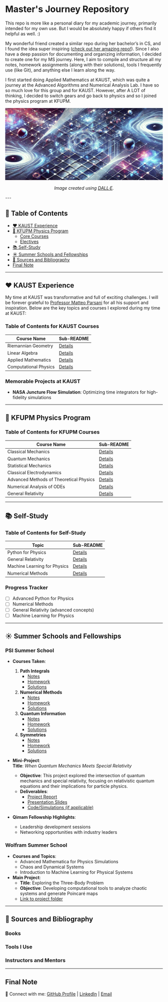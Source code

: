 # Master's Journey Repository

This repo is more like a personal diary for my academic journey, primarily intended for my own use. But I would be absolutely happy if others find it helpful as well. :)

My wonderful friend created a similar repo during her bachelor’s in CS, and I found the idea super inspiring ([check out her amazing repo!](https://github.com/siudro/Operating_Systems_Labs)). Since I also have a deep passion for documenting and organizing information, I decided to create one for my MS journey. Here, I aim to compile and structure all my notes, homework assignments (along with their solutions), tools I frequently use (like Git), and anything else I learn along the way.

I first started doing Applied Mathematics at KAUST, which was quite a journey at the Advanced Algorithms and Numerical Analysis Lab. I have so so much love for this group and for KAUST. However, after A LOT of thinking, I decided to switch gears and go back to physics and so I joined the physics program at KFUPM.


<p align="center">
  <img src="./banner1.png" alt="Master's Journey Repository Banner">
</p>

<p align="center">
  <i>Image created using <a href="https://openai.com/dall-e/">DALL·E</a>.</i>
</p>
---

## 📖 Table of Contents
- [❤️ KAUST Experience](#️-kaust-experience)
- [🏫 KFUPM Physics Program](#-kfupm-physics-program)
  - [Core Courses](#core-courses)
  - [Electives](#electives)
- [📚 Self-Study](#-self-study)
- [☀️ Summer Schools and Fellowships](#️-summer-schools-and-fellowships)
- [🔗 Sources and Bibliography](#-sources-and-bibliography)
- [Final Note](#-final-note)

---

## ❤️ KAUST Experience

My time at KAUST was transformative and full of exciting challenges. I will be forever grateful to [Professor Matteo Parsani](https://www.kaust.edu.sa/en/study/faculty/matteo-parsani) for all his support and inspiration. Below are the key topics and courses I explored during my time at KAUST:

### Table of Contents for KAUST Courses
| Course Name               | Sub-README                   |
|---------------------------|------------------------------|
| Riemannian Geometry       | [Details](KAUST/Riemannian_Geometry/README.md) |
| Linear Algebra            | [Details](KAUST/Linear_Algebra/README.md)      |
| Applied Mathematics       | [Details](KAUST/Applied_Mathematics/README.md) |
| Computational Physics     | [Details](KAUST/Computational_Physics/README.md) |

### Memorable Projects at KAUST
- **NASA Juncture Flow Simulation**: Optimizing time integrators for high-fidelity simulations

---

## 🏫 KFUPM Physics Program

### Table of Contents for KFUPM Courses
| Course Name                   | Sub-README                   |
|-------------------------------|------------------------------|
| Classical Mechanics           | [Details](KFUPM/Classical_Mechanics/README.md) |
| Quantum Mechanics             | [Details](KFUPM/Quantum_Mechanics/README.md)   |
| Statistical Mechanics         | [Details](KFUPM/Statistical_Mechanics/README.md) |
| Classical Electrodynamics     | [Details](KFUPM/Classical_Electrodynamics/README.md) |
| Advanced Methods of Theoretical Physics | [Details](KFUPM/Advanced_Methods/README.md) |
| Numerical Analysis of ODEs    | [Details](KFUPM/Numerical_Analysis/README.md)   |
| General Relativity            | [Details](KFUPM/General_Relativity/README.md)  |

---

## 📚 Self-Study

### Table of Contents for Self-Study
| Topic                         | Sub-README                      |
|-------------------------------|----------------------------------|
| Python for Physics            | [Details](Self_Study/Python/README.md) |
| General Relativity            | [Details](Self_Study/General_Relativity/README.md) |
| Machine Learning for Physics  | [Details](Self_Study/ML_Physics/README.md) |
| Numerical Methods             | [Details](Self_Study/Numerical_Methods/README.md) |


### Progress Tracker
- [ ] Advanced Python for Physics
- [ ] Numerical Methods
- [ ] General Relativity (advanced concepts)
- [ ] Machine Learning for Physics

---

## ☀️ Summer Schools and Fellowships

### **PSI Summer School**
- **Courses Taken**:
  1. **Path Integrals**  
     - [Notes](PSI/Path_Integrals/Notes/)  
     - [Homework](PSI/Path_Integrals/Homework/)  
     - [Solutions](PSI/Path_Integrals/Solutions/)  
  2. **Numerical Methods**  
     - [Notes](PSI/Numerical_Methods/Notes/)  
     - [Homework](PSI/Numerical_Methods/Homework/)  
     - [Solutions](PSI/Numerical_Methods/Solutions/)  
  3. **Quantum Information**  
     - [Notes](PSI/Quantum_Information/Notes/)  
     - [Homework](PSI/Quantum_Information/Homework/)  
     - [Solutions](PSI/Quantum_Information/Solutions/)  
  4. **Symmetries**  
     - [Notes](PSI/Symmetries/Notes/)  
     - [Homework](PSI/Symmetries/Homework/)  
     - [Solutions](PSI/Symmetries/Solutions/)  

- **Mini-Project**:  
  **Title**: *When Quantum Mechanics Meets Special Relativity*  
  - **Objective**: This project explored the intersection of quantum mechanics and special relativity, focusing on relativistic quantum equations and their implications for particle physics.  
  - **Deliverables**:
    - [Project Report](PSI/Mini_Project/Report.pdf)  
    - [Presentation Slides](PSI/Mini_Project/Slides.pdf)  
    - [Code/Simulations (if applicable)](PSI/Mini_Project/Code/)


- **Qimam Fellowship Highlights**:
  - Leadership development sessions
  - Networking opportunities with industry leaders

### **Wolfram Summer School**
- **Courses and Topics**:
  - Advanced Mathematica for Physics Simulations
  - Chaos and Dynamical Systems
  - Introduction to Machine Learning for Physical Systems
- **Main Project**:
  - **Title**: Exploring the Three-Body Problem
  - **Objective**: Developing computational tools to analyze chaotic systems and generate Poincaré maps
  - [Link to project folder](Wolfram/README.md)

---

## 🔗 Sources and Bibliography

### Books


### Tools I Use


### Instructors and Mentors


---

## Final Note


🔗 Connect with me: [GitHub Profile](#) | [LinkedIn](#) | [Email](mailto:#)
